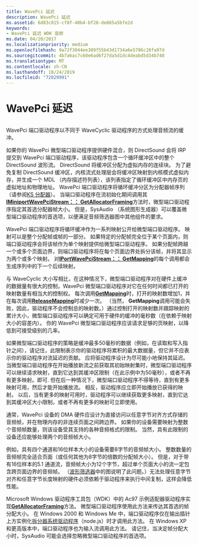 ```yaml
---
title: WavePci 延迟
description: WavePci 延迟
ms.assetid: 6d83c015-cf8f-40b4-bf28-de865a5bfe2d
keywords:
- WavePci 延迟 WDK 音频
ms.date: 04/20/2017
ms.localizationpriority: medium
ms.openlocfilehash: 9a72f3044ee389f55b43d1734a6e5786c28fa97d
ms.sourcegitcommit: 4b7a6ac7c68e6ad6f27da5d1dc4deabd5d34b748
ms.translationtype: MT
ms.contentlocale: zh-CN
ms.lasthandoff: 10/24/2019
ms.locfileid: "72829991"
---
```

# <a name="wavepci-latency"></a>WavePci 延迟


## <span id="wavepci_latency"></span><span id="WAVEPCI_LATENCY"></span>


WavePci 端口驱动程序以不同于 WaveCyclic 驱动程序的方式处理音频流的缓冲。

如果你的 WavePci 微型端口驱动程序提供硬件混合，则 DirectSound 会将 IRP 提交到 WavePci 端口驱动程序，该驱动程序包含一个循环缓冲区中的整个 DirectSound 波形流。 DirectSound 将缓冲区分配为虚拟内存的连续块。 为了避免复制 DirectSound 缓冲区，内核流式处理层会将缓冲区映射到内核模式虚拟内存，并生成一个 MDL （内存描述符列表），该列表指定了循环缓冲区中内存页的虚拟地址和物理地址。 WavePci 端口驱动程序将循环缓冲分区为分配器帧序列（请参阅[KS 分配器](https://docs.microsoft.com/windows-hardware/drivers/stream/ks-allocators)）。 当端口驱动程序在流初始化期间调用其[**IMiniportWavePciStream：： GetAllocatorFraming**](https://docs.microsoft.com/windows-hardware/drivers/ddi/portcls/nf-portcls-iminiportwavepcistream-getallocatorframing)方法时，微型端口驱动程序指定其首选分配器帧大小。 但是，SysAudio （系统图形生成器）可以覆盖微型端口驱动程序的首选项，以便满足音频筛选器图中其他组件的要求。

WavePci 端口驱动程序将循环缓冲作为一系列映射公开给微型端口驱动程序。 映射可以是整个分配帧或帧的一部分。 如果特定的分配帧完全位于某个页面内，则端口驱动程序会将该帧作为单个映射提供给微型端口驱动程序。 如果分配帧跨越一个或多个页面边界，则端口驱动程序将在每个页面边界处拆分该帧，并将其显示为两个或多个映射。 对[**IPortWavePciStream：： GetMapping**](https://docs.microsoft.com/windows-hardware/drivers/ddi/portcls/nf-portcls-iportwavepcistream-getmapping)的每个调用都会生成序列中的下一个后续映射。

与 WaveCyclic 大小写相比，在这种情况下，微型端口驱动程序对在硬件上缓冲的数据量有很大的控制，WavePci 微型端口驱动程序对它在任何时间都已打开的映射数量有相当大的控制权。 每次调用[**GetMapping**](https://docs.microsoft.com/windows-hardware/drivers/ddi/portcls/nf-portcls-iportwavepcistream-getmapping)时，打开的映射数增加1，并在每次调用[**ReleaseMapping**](https://docs.microsoft.com/windows-hardware/drivers/ddi/portcls/nf-portcls-iportwavepcistream-releasemapping)时减少一次。 （当然， **GetMapping**调用可能会失败，因此，驱动程序不会控制总的映射数。）通过控制打开的映射数并跟踪映射的累计大小，微型端口驱动程序可以确定可用于硬件的缓冲的毫秒数（在依赖于映射大小的容差内）。 你的 WavePci 微型端口驱动程序应该请求足够的页映射，以降低到可接受级别的几率。

如果微型端口驱动程序的策略是缓冲最多50毫秒的数据（例如，在读取和写入指针之间），请记住，此限制表示你的驱动程序将累积的最大数据量，但它并不应表示你的驱动程序对流延迟的贡献。 应将驱动程序设计为尽可能小地保持其延迟。 当微型端口驱动程序在开始播放新流之前获取其初始映射集时，微型端口驱动程序可以继续请求映射，直到它达到其缓冲区限制（在此示例中为50毫秒），或者不再有更多映射。即可. 但在后一种情况下，微型端口驱动程序不得等待，直到有更多映射可用，然后才能开始播放流。 相反，驱动程序应立即开始播放已获得的映射。 以后，当有更多的映射可用时，驱动程序可以继续获取更多映射，直到它达到其缓冲区大小限制，或者不再有更多的映射可立即使用。

通常，WavePci 设备的 DMA 硬件应设计为直接访问以任意字节对齐方式存储的音频帧，并在物理内存的非连续页面之间跨边界。 如果你的设备需要映射为整数个音频帧数量，则该设备受其支持的各种音频格式的限制。 当然，具有此限制的设备还应能够处理两个的音频帧大小。

例如，具有四个通道和16位样本大小的设备需要8字节的音频帧大小。 整数数量的音频帧完全适合页面（或任何其他为8字节的倍数的分配帧大小）。 但是，对于带有16位样本的5.1 通道流，音频帧大小为12个字节，超过单个页面大小的流一定包含跨页面边界的音频帧。 （[波形筛选器](wave-filters.md)中的图说明了此问题。）无法处理任意字节对齐和任意字节长度映射的硬件必须依赖于驱动程序来执行中间复制，这样会降低性能。

Microsoft Windows 驱动程序工具包（WDK）中的 Ac97 示例适配器驱动程序实现[**GetAllocatorFraming**](https://docs.microsoft.com/windows-hardware/drivers/ddi/portcls/nf-portcls-iminiportwavepcistream-getallocatorframing)方法。 微型端口驱动程序使用此方法来传达其首选的帧分配大小。 在 Windows 2000 和 Windows Me 中，端口驱动程序仅在输出插针上方实例化[拆分器系统驱动程序](kernel-mode-wdm-audio-components.md#splitter_system_driver)（node.js）时才调用此方法。 在 Windows XP 和更高版本中，端口驱动程序也为输入流调用此方法。 请记住，当决定帧分配大小时，SysAudio 可能会选择忽略微型端口驱动程序的首选项。

 

 




